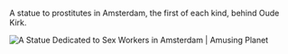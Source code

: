 A statue to prostitutes in Amsterdam, the first of each kind, behind Oude Kirk.

![A Statue Dedicated to Sex Workers in Amsterdam | Amusing Planet](https://img.search.brave.com/2MPmQ8yyf-JzrUIFxxXWLofYKvKLeEG-rOO1ocJqMNY/rs:fit:800:600:1/g:ce/aHR0cHM6Ly9saDMu/Z29vZ2xldXNlcmNv/bnRlbnQuY29tLy1V/YU9EOHkyd1djdy9W/eUNnQmdhMGpjSS9B/QUFBQUFBQk5Hdy9y/d19wR3NLWk9nWS9i/ZWxsZS1hbXN0ZXJk/YW0tNTYuanBnP2lt/Z21heD0xNjAw)